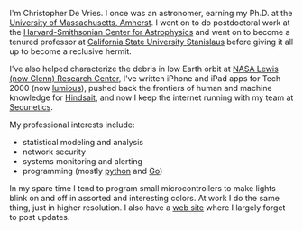 I'm Christopher De Vries. I once was an astronomer, earning my Ph.D. at the 
[University of Massachusetts, Amherst](http://www.umass.edu/). I went on to do
postdoctoral work at the [Harvard-Smithsonian Center for
Astrophysics](http://www.cfa.harvard.edu/) and went on to become a tenured
professor at [California State University
Stanislaus](https://www.csustan.edu/) before giving it all up to become a
reclusive hermit.

I've also helped characterize the debris in low Earth orbit at [NASA Lewis
(now Glenn) Research
Center](https://www.nasa.gov/centers/glenn/home/index.html), I've written
iPhone and iPad apps for Tech 2000 (now [lumious](https://lumious.com)), pushed
back the frontiers of human and machine knowledge for
[Hindsait](https://hindsait.com/), and now I keep the internet running with my
team at [Secunetics](https://www.secunetics.com/).

My professional interests include:

- statistical modeling and analysis
- network security
- systems monitoring and alerting
- programming (mostly [python](https://www.python.org/) and [Go](https://golang.org/))

In my spare time I tend to program small
microcontrollers to make lights blink on and off in assorted and
interesting colors. At work I do the same thing, just in higher resolution. I
also have a [web site](https://unnecessary.tech) where I largely forget to post
updates.
